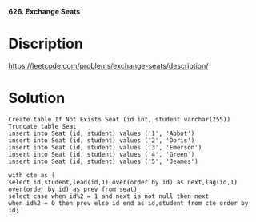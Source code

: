**626. Exchange Seats**

# Discription

https://leetcode.com/problems/exchange-seats/description/

# Solution

```
Create table If Not Exists Seat (id int, student varchar(255))
Truncate table Seat
insert into Seat (id, student) values ('1', 'Abbot')
insert into Seat (id, student) values ('2', 'Doris')
insert into Seat (id, student) values ('3', 'Emerson')
insert into Seat (id, student) values ('4', 'Green')
insert into Seat (id, student) values ('5', 'Jeames')

with cte as (
select id,student,lead(id,1) over(order by id) as next,lag(id,1) over(order by id) as prev from seat)
select case when id%2 = 1 and next is not null then next 
when id%2 = 0 then prev else id end as id,student from cte order by id;
```
